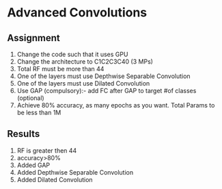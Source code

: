 # Advanced Convolutions

## Assignment

1. Change the code such that it uses GPU
2. Change the architecture to C1C2C3C40 (3 MPs)
3. Total RF must be more than 44
4. One of the layers must use Depthwise Separable Convolution
5. One of the layers must use Dilated Convolution
6. Use GAP (compulsory):- add FC after GAP to target #of classes (optional)
7. Achieve 80% accuracy, as many epochs as you want. Total Params to be less than 1M

## Results

1. RF is greater then 44
2. accuracy>80%
3. Added GAP
4. Added Depthwise Separable Convolution
5. Added Dilated Convolution
